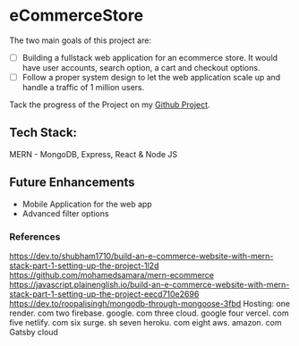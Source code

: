 # eCommerceStore
The two main goals of this project are:
- [ ] Building a fullstack web application for an ecommerce store. It would have user accounts, search option, a cart and checkout options.
- [ ] Follow a proper system design to let the web application scale up and handle a traffic of 1 million users.

Tack the progress of the Project on my [Github Project](https://github.com/users/ckvignesh/projects/6).

## Tech Stack:

MERN - MongoDB, Express, React & Node JS

## Future Enhancements

- Mobile Application for the web app
- Advanced filter options
  
### References

https://dev.to/shubham1710/build-an-e-commerce-website-with-mern-stack-part-1-setting-up-the-project-1l2d
https://github.com/mohamedsamara/mern-ecommerce
https://javascript.plainenglish.io/build-an-e-commerce-website-with-mern-stack-part-1-setting-up-the-project-eecd710e2696
https://dev.to/roopalisingh/mongodb-through-mongoose-3fbd
Hosting:
one render. com
two firebase. google. com
three cloud. google
four vercel. com
five netlify. com
six surge. sh
seven heroku. com
eight aws. amazon. com
Gatsby cloud